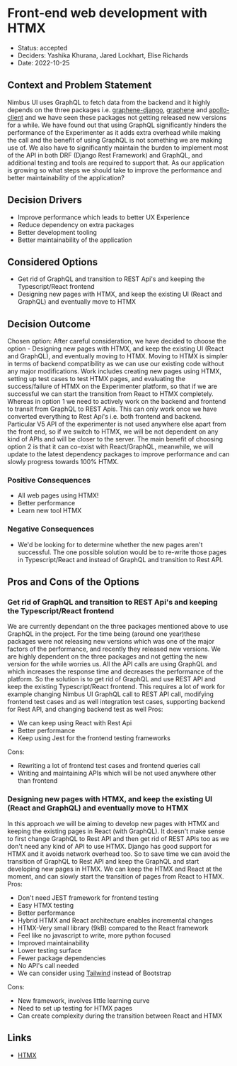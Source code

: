 # Front-end web development with HTMX

- Status: accepted
- Deciders: Yashika Khurana, Jared Lockhart, Elise Richards
- Date: 2022-10-25

## Context and Problem Statement

Nimbus UI uses GraphQL to fetch data from the backend and it highly depends on the three packages i.e. [graphene-django](https://github.com/graphql-python/graphene-django), [graphene](https://github.com/graphql-python/graphene) and [apollo-client](https://github.com/apollographql/apollo-client) and we have seen these packages not getting released new versions for a while. We have found out that using GraphQL significantly hinders the performance of the Experimenter as it adds extra overhead while making the call and the benefit of using GraphQL is not something we are making use of. We also have to significantly maintain the burden to implement most of the API in both DRF (Django Rest Framework) and GraphQL, and additional testing and tools are required to support that. As our application is growing so what steps we should take to improve the performance and better maintainability of the application?

## Decision Drivers

- Improve performance which leads to better UX Experience
- Reduce dependency on extra packages
- Better development tooling
- Better maintainability of the application

## Considered Options

- Get rid of GraphQL and transition to REST Api's and keeping the Typescript/React frontend
- Designing new pages with HTMX, and keep the existing UI (React and GraphQL) and eventually move to HTMX

## Decision Outcome

Chosen option: After careful consideration, we have decided to choose the option - Designing new pages with HTMX, and keep the existing UI (React and GraphQL), and eventually moving to HTMX. Moving to HTMX is simpler in terms of backend compatibility as we can use our existing code without any major modifications. Work includes creating new pages using HTMX, setting up test cases to test HTMX pages, and evaluating the success/failure of HTMX on the Experimenter platform, so that if we are successful we can start the transition from React to HTMX completely. Whereas in option 1 we need to actively work on the backend and frontend to transit from GraphQL to REST Apis. This can only work once we have converted everything to Rest Api's i.e. both frontend and backend. Particular V5 API of the experimenter is not used anywhere else apart from the front end, so if we switch to HTMX, we will be not dependent on any kind of APIs and will be closer to the server. The main benefit of choosing option 2 is that it can co-exist with React/GraphQL, meanwhile, we will update to the latest dependency packages to improve performance and can slowly progress towards 100% HTMX.

### Positive Consequences

- All web pages using HTMX!
- Better performance
- Learn new tool HTMX

### Negative Consequences

- We'd be looking for to determine whether the new pages aren't successful. The one possible solution would be to re-write those pages in Typescript/React and instead of GraphQL and transition to Rest API.

## Pros and Cons of the Options

### Get rid of GraphQL and transition to REST Api's and keeping the Typescript/React frontend

We are currently dependant on the three packages mentioned above to use GraphQL in the project. For the time being (around one year)these packages were not releasing new versions which was one of the major factors of the performance, and recently they released new versions. We are highly dependent on the three packages and not getting the new version for the while worries us. All the API calls are using GraphQL and which increases the response time and decreases the performance of the platform. So the solution is to get rid of GraphQL and use REST API and keep the existing Typescript/React frontend. This requires a lot of work for example changing Nimbus UI GraphQL call to REST API call, modifying frontend test cases and as well integration test cases, supporting backend for Rest API, and changing backend test as well
Pros:

- We can keep using React with Rest Api
- Better performance
- Keep using Jest for the frontend testing frameworks

Cons:

- Rewriting a lot of frontend test cases and frontend queries call
- Writing and maintaining APIs which will be not used anywhere other than frontend

### Designing new pages with HTMX, and keep the existing UI (React and GraphQL) and eventually move to HTMX

In this approach we will be aiming to develop new pages with HTMX and keeping the existing pages in React (with GraphQL). It doesn't make sense to first change GraphQL to Rest API and then get rid of REST APIs too as we don't need any kind of API to use HTMX. Django has good support for HTMX and it avoids network overhead too. So to save time we can avoid the transition of GraphQL to Rest API and keep the GraphQL and start developing new pages in HTMX. We can keep the HTMX and React at the moment, and can slowly start the transition of pages from React to HTMX.
Pros:

- Don't need JEST framework for frontend testing
- Easy HTMX testing
- Better performance
- Hybrid HTMX and React architecture enables incremental changes
- HTMX-Very small library (9kB) compared to the React framework
- Feel like no javascript to write, more python focused
- Improved maintainability
- Lower testing surface
- Fewer package dependencies
- No API's call needed
- We can consider using [Tailwind](https://tailwindcss.com/) instead of Bootstrap

Cons:

- New framework, involves little learning curve
- Need to set up testing for HTMX pages
- Can create complexity during the transition between React and HTMX

## Links

- [HTMX](https://htmx.org/)
